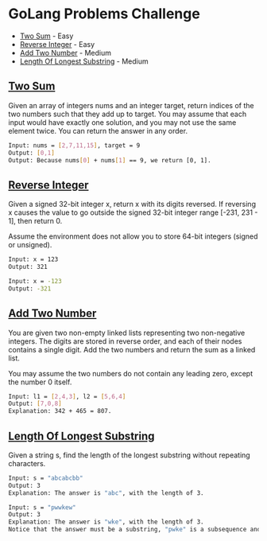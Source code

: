# GoLang Problems Challenge

- [Two Sum](https://github.com/alibugrat/go-problems-challenge/blob/main/README.md#two-sum) - Easy
- [Reverse Integer](https://github.com/alibugrat/go-problems-challenge/blob/main/README.md#reverse-integer) - Easy
- [Add Two Number](https://github.com/alibugrat/go-problems-challenge/blob/main/README.md#add-two-number) - Medium
- [Length Of Longest Substring](https://github.com/alibugrat/go-problems-challenge/blob/main/README.md#length-of-longest-substring) - Medium



## [Two Sum](https://github.com/alibugrat/go-problems-challenge/blob/main/challenges/twoSum.go)

Given an array of integers nums and an integer target, return indices of the two numbers such that they add up to target. You may assume that each input would have exactly one solution, and you may not use the same element twice. You can return the answer in any order.

```sh
Input: nums = [2,7,11,15], target = 9
Output: [0,1]
Output: Because nums[0] + nums[1] == 9, we return [0, 1].
```

## [Reverse Integer](https://github.com/alibugrat/go-problems-challenge/blob/main/challenges/reverseInt.go)

Given a signed 32-bit integer x, return x with its digits reversed. If reversing x causes the value to go outside the signed 32-bit integer range [-231, 231 - 1], then return 0.

Assume the environment does not allow you to store 64-bit integers (signed or unsigned).

```sh
Input: x = 123
Output: 321

Input: x = -123
Output: -321
```

## [Add Two Number](https://github.com/alibugrat/go-problems-challenge/blob/main/challenges/addTwoNumbers.go)

You are given two non-empty linked lists representing two non-negative integers. The digits are stored in reverse order, and each of their nodes contains a single digit. Add the two numbers and return the sum as a linked list.

You may assume the two numbers do not contain any leading zero, except the number 0 itself.

```sh
Input: l1 = [2,4,3], l2 = [5,6,4]
Output: [7,0,8]
Explanation: 342 + 465 = 807.
```



## [Length Of Longest Substring](https://github.com/alibugrat/go-problems-challenge/blob/main/challenges/LengthOfLongestSubstring.go)

Given a string s, find the length of the longest substring without repeating characters.

```sh
Input: s = "abcabcbb"
Output: 3
Explanation: The answer is "abc", with the length of 3.

Input: s = "pwwkew"
Output: 3
Explanation: The answer is "wke", with the length of 3.
Notice that the answer must be a substring, "pwke" is a subsequence and not a substring.
```

